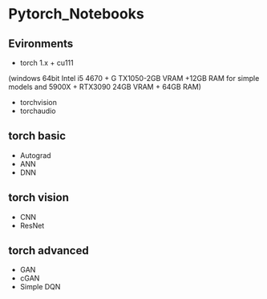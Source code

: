 # Pytorch_Notebooks

## Evironments
- torch 1.x + cu111 
 
(windows 64bit Intel i5 4670 + G TX1050-2GB VRAM +12GB RAM for simple models and 5900X + RTX3090 24GB VRAM + 64GB RAM) 
- torchvision
- torchaudio

## torch basic
- Autograd
- ANN
- DNN

## torch vision
- CNN
- ResNet

## torch advanced
- GAN 
- cGAN
- Simple DQN
